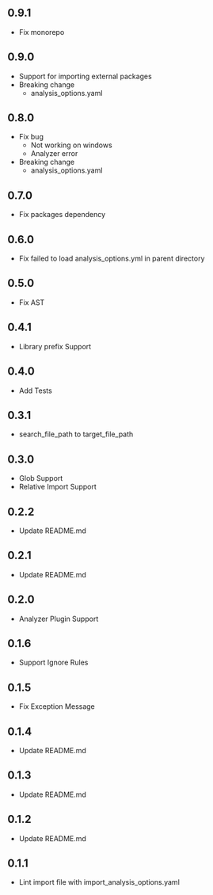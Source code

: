 ## 0.9.1

- Fix monorepo

## 0.9.0

- Support for importing external packages
- Breaking change
  - analysis_options.yaml

## 0.8.0

- Fix bug
  - Not working on windows
  - Analyzer error
- Breaking change
  - analysis_options.yaml

## 0.7.0

- Fix packages dependency

## 0.6.0

- Fix failed to load analysis_options.yml in parent directory

## 0.5.0

- Fix AST

## 0.4.1

- Library prefix Support

## 0.4.0

- Add Tests

## 0.3.1

- search_file_path to target_file_path

## 0.3.0

- Glob Support
- Relative Import Support

## 0.2.2

- Update README.md

## 0.2.1

- Update README.md

## 0.2.0

- Analyzer Plugin Support

## 0.1.6

- Support Ignore Rules

## 0.1.5

- Fix Exception Message

## 0.1.4

- Update README.md

## 0.1.3

- Update README.md

## 0.1.2

- Update README.md

## 0.1.1

- Lint import file with import_analysis_options.yaml
